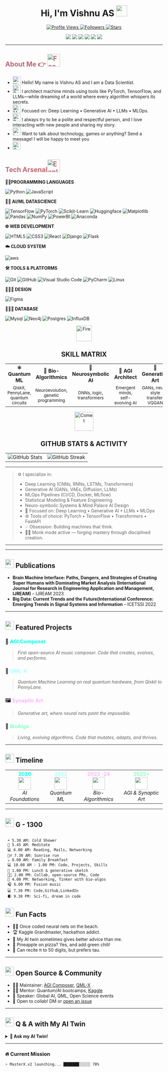 <div align="center">
  <h1>Hi, I'm Vishnu AS <img src="https://media.giphy.com/media/hvRJCLFzcasrR4ia7z/giphy.gif" width="35"></h1>
   <a href="https://github.com/vishnuas22">
    <img src="https://komarev.com/ghpvc/?username=vishnuas22&style=flat-square&color=blueviolet&label=PROFILE+VIEWS" alt="Profile Views">
  </a>

  <a href="https://github.com/vishnuas22?tab=followers">
    <img src="https://img.shields.io/github/followers/vishnuas22?style=flat-square&color=ff69b4&logo=github&label=FOLLOWERS" alt="Followers">
  </a>

  <a href="https://github.com/vishnuas22?tab=repositories">
    <img src="https://img.shields.io/github/stars/vishnuas22?style=flat-square&color=yellow&logo=github&label=STARS" alt="Stars">
  </a>
</div>

<!-- INSANE BADGES -->
<p align="center">
  <img src="https://img.shields.io/badge/Magic-%F0%9F%A7%AA-7D3C98.svg?style=for-the-badge" />
  <img src="https://img.shields.io/badge/Insanity-11%2F10-FF5733.svg?style=for-the-badge" />
  <img src="https://img.shields.io/badge/Data%20Scientist-%E2%9C%94%EF%B8%8F-1ABC9C.svg?style=for-the-badge" />
  <img src="https://img.shields.io/badge/AI%20Engineer-%E2%98%83%EF%B8%8F-34495E.svg?style=for-the-badge" />
  <img src="https://img.shields.io/badge/Reality-Breaker-FFC300.svg?style=for-the-badge" />
  <img src="https://visitor-badge.laobi.icu/badge?page_id=vishnuas22.vishnuas22" />
</p>

---

<!-- About me -->

<h2  style="color: #ba6771;">About Me 👉 <img src="https://raw.githubusercontent.com/Tarikul-Islam-Anik/Animated-Fluent-Emojis/master/Emojis/Smilies/Face%20with%20Monocle.png" alt="Face with Monocle" width="40" height="40" /> </h2>


- <img src="https://raw.githubusercontent.com/Tarikul-Islam-Anik/Animated-Fluent-Emojis/master/Emojis/Hand%20gestures/Hand%20with%20Fingers%20Splayed%20Light%20Skin%20Tone.png" alt="Hand with Fingers Splayed Light Skin Tone" width="25" height="25" /> Hello! My name is Vishnu AS and I am a Data Scientist. <br />
- <img src="https://raw.githubusercontent.com/Tarikul-Islam-Anik/Animated-Fluent-Emojis/master/Emojis/Hand%20gestures/Brain.png" alt="Brain" width="25" height="25" /> I architect machine minds using tools like PyTorch, TensorFlow, and LLMs—while dreaming of a world where every algorithm whispers its secrets.<br />
- <img src="https://raw.githubusercontent.com/Tarikul-Islam-Anik/Animated-Fluent-Emojis/master/Emojis/People%20with%20professions/Man%20Technologist%20Light%20Skin%20Tone.png" alt="Man Technologist Light Skin Tone" width="25" height="25" /> Focused on: Deep Learning • Generative AI • LLMs • MLOps.<br />
- <img src="https://raw.githubusercontent.com/Tarikul-Islam-Anik/Animated-Fluent-Emojis/master/Emojis/People%20with%20professions/Boy%20Light%20Skin%20Tone.png" alt="Boy Light Skin Tone" width="25" height="25" /> I always try to be a polite and respectful person, and I love interacting with new people and sharing my story.<br />
- <img src="https://raw.githubusercontent.com/Tarikul-Islam-Anik/Animated-Fluent-Emojis/master/Emojis/Smilies/Left%20Speech%20Bubble.png" alt="Left Speech Bubble" width="25" height="25" /> Want to talk about technology, games or anything? Send a message! I will be happy to meet you
- <img src="https://raw.githubusercontent.com/Tarikul-Islam-Anik/Animated-Fluent-Emojis/master/Emojis/Smilies/Orange%20Heart.png" alt="Orange Heart" width="25" height="25" />



<h2 style="color: #ba6771;">Tech Arsenal<img 
  src="https://raw.githubusercontent.com/Tarikul-Islam-Anik/Animated-Fluent-Emojis/master/Emojis/Smilies/Exploding%20Head.png"
alt="Exploding Head" width="40" height="40" />   </h2>


**🧑‍💻PROGRAMMING LANGUAGES**  

<p>
  <img alt="Python" src="https://img.shields.io/badge/python-3670A0?style=flat-square&logo=python&logoColor=ffdd54" />
  <img alt="JavaScript" src="https://img.shields.io/badge/javascript-%23323330.svg?style=flat-square&logo=javascript&logoColor=%23F7DF1E" />
</p>

**🧑‍💻 AI/ML DATASCIENCE** 
<p>
  <img alt="TensorFlow" src="https://img.shields.io/badge/TensorFlow-%23FF6F00.svg?style=flat-square&logo=tensorflow&logoColor=white" />
  <img alt="PyTorch" src="https://img.shields.io/badge/PyTorch-ee4c2c.svg?style=flat-square&logo=pytorch&logoColor=white" />
  <img alt="Scikit-Learn" src="https://img.shields.io/badge/scikit--learn-%23F7931E.svg?style=flat-square&logo=scikit-learn&logoColor=white" />
  <img alt="Huggingface" src="https://img.shields.io/badge/Hugging%20Face-FFD21E.svg?style=flat-square&logo=huggingface&logoColor=white" />
  <img alt="Matplotlib" src="https://custom-icon-badges.demolab.com/badge/Matplotlib-71D291.svg?style=flat-squar&logo=matplotlib&logoColor=white" />

  <img alt="Pandas" src="https://img.shields.io/badge/pandas-%23150458.svg?style=flat-square&logo=pandas&logoColor=white" />
  <img alt="NumPy" src="https://img.shields.io/badge/numpy-%23013243.svg?style=flat-square&logo=numpy&logoColor=white" />
  <img alt="PowerBI" src="https://custom-icon-badges.demolab.com/badge/Power%20BI-F1C912.svg?style=flat-square&logo=power-bi&logoColor=white" />
  <img alt="Anaconda" src="https://img.shields.io/badge/Anaconda-44A833.svg?style=flat-square&logo=anaconda&logoColor=white" />
  
</p>

**🌐 WEB DEVELOPMENT**  
<p>
  <img alt="HTML5" src="https://img.shields.io/badge/html5-%23E34F26.svg?style=flat-square&logo=html5&logoColor=white" />
  <img alt="CSS3" src="https://img.shields.io/badge/css3-%231572B6.svg?style=flat-square&logo=css3&logoColor=white" />
  <img alt="React" src="https://img.shields.io/badge/react-%2320232a.svg?style=flat-square&logo=react&logoColor=%2361DAFB" />
  <img alt="Django" src="https://img.shields.io/badge/django-%23092E20.svg?style=flat-square&logo=django&logoColor=white" />
  <img alt="Flask" src="https://img.shields.io/badge/Flask-000.svg?&style=flat-square&logo=flask&logoColor=white" />

  
**☁️ CLOUD SYSTEM**  
<p>
  <img alt="aws" src="https://img.shields.io/badge/AWS-%23FF9900.svg?style=flat-square&logo=amazon-web-services&logoColor=white" />
</p>

**🛠️ TOOLS & PLATFORMS**  
<p>
  <img alt="Git" src="https://img.shields.io/badge/git-%23F05032.svg?style=flat-square&logo=git&logoColor=white" />
  <img alt="GitHub" src="https://img.shields.io/badge/github-%23181717.svg?style=flat-square&logo=github&logoColor=white" />
  <img alt="Visual Studio Code" src="https://img.shields.io/badge/VS%20Code-%23007ACC.svg?style=flat-square&logo=visual-studio-code&logoColor=white" />
  <img alt="PyCharm" src="https://img.shields.io/badge/PyCharm-000.svg?style=flat-square&logo=pycharm&logoColor=white" />
  <img alt="Linux" src="https://img.shields.io/badge/Linux-FCC624.svg?style=flat-square&logo=linux&logoColor=black" />
</p>

**🧑🏼‍🎨  DESIGN**  
<p>
  <img alt="Figma" src="https://img.shields.io/badge/Figma-F24E1E.svg?style=flat-square&logo=figma&logoColor=white" />
</p>

 **🧑🏼‍🎨  DATABASE**  
<p>
  <img alt="Mysql" src="https://img.shields.io/badge/MySQL-4479A1.svg?style=flat-square&logo=mysql&logoColor=white" />
  <img alt="Neo4j" src="https://img.shields.io/badge/Neo4j-008CC1.svg?style=flat-square&logo=neo4j&logoColor=white" />
  <img alt="Postgres" src="https://img.shields.io/badge/Postgres-%23316192.svg?style=flat-square&logo=postgresql&logoColor=white" />
  <img alt="InfluxDB" src="https://img.shields.io/badge/InfluxDB-22ADF6.svg?style=flat-square&logo=influxdb&&logoColor=white" />

</p>

<!--## <div align="center" >
<h1> <img src="https://raw.githubusercontent.com/Tarikul-Islam-Anik/Animated-Fluent-Emojis/master/Emojis/Travel%20and%20places/Fire.png" alt="Fire" width="50" height="50" /> Skill Matrix</h1>
 </div> -->

 <div align='center'>
  <img src="https://raw.githubusercontent.com/Tarikul-Islam-Anik/Animated-Fluent-Emojis/master/Emojis/Travel%20and%20places/Fire.png" alt="Fire" width="50" height="50" />  <h2> SKILL MATRIX </h2>
</div>
 
<table width="100%">
  <tr>
    <td align="center"><b>⚛️ Quantum ML</b></td>
    <td align="center"><b>🌱 Bio-Algorithmics</b></td>
    <td align="center"><b>🧠 Neurosymbolic AI</b></td>
    <td align="center"><b>🦾 AGI Architect</b></td>
    <td align="center"><b>🎨 Generative Art</b></td>
    <td align="center"><b>🌌 XR/AR/VR</b></td>
  </tr>
  <tr align="center" style="font-size:0.86em;">
    <td>Qiskit, PennyLane,<br>quantum circuits</td>
    <td>Neuroevolution,<br>genetic programming</td>
    <td>DNNs, logic, transformers</td>
    <td>Emergent minds,<br>self-evolving AI</td>
    <td>GANs, neural style<br>transfer, VQGAN</td>
    <td>Unity, Three.js,<br>WebXR</td>
  </tr>
</table>

<!--## 🏆 GitHub Stats & Activity -->
<div align='center'>
  <img src="https://raw.githubusercontent.com/Tarikul-Islam-Anik/Animated-Fluent-Emojis/master/Emojis/Travel%20and%20places/Comet.png" alt="Comet" width="60" height="60" />
  <h2>GITHUB STATS & ACTIVITY</h2>
</div>

<div>
 <table align='center'>
  <tr>
    <td align="center">
      <img src="https://nirzak-streak-stats.vercel.app/?user=vishnuas22&theme=transparent&hide_border=true" alt="GitHub Stats">
    </td>
    <td align="center">
      <img src="https://github-readme-stats.vercel.app/api/top-langs/?username=vishnuas22&theme=transparent&hide_border=true&include_all_commits=false&count_private=false&layout=compact" alt="GitHub Streak">
    </td>
  </tr>
</table>
</div>


---

> ⚙️ I specialize in:
> - Deep Learning (CNNs, RNNs, LSTMs, Transformers)  
> - Generative AI (GANs, VAEs, Diffusion, LLMs)  
> - MLOps Pipelines (CI/CD, Docker, MLflow)  
> - Statistical Modeling & Feature Engineering  
> - Neuro-symbolic Systems & Mind Palace AI Design
> - 🧠 Focused on: Deep Learning • Generative AI • LLMs • MLOps
> - ⚙️ Tools of choice: PyTorch • TensorFlow • Transformers • FastAPI
> - 💡 Obsession: Building machines that think.
> - 🧘‍♂️ Monk mode active — forging mastery through disciplined creation.

---
  <!--<p align="center">
  
  <img src="https://github-readme-stats.vercel.app/api?username=vishnuas22&show_icons=true&count_private=true&hide_border=true&bg_color=000000&title_color=00ffff&icon_color=00ffff&text_color=ffffff" alt="GitHub Stats" />
  <img src="https://github-readme-streak-stats.herokuapp.com?user=vishnuas22&hide_border=true&background=000000&currStreakLabel=00ffff&currStreakNum=00ffff&sideNums=ffffff&sideLabels=00ffff&dates=ffffff&fire=00ffff&ring=00ffff" alt="GitHub Streak Stats" />


  <img src="https://github-readme-stats.vercel.app/api?username=vishnuas22&show_icons=true&theme=radical&hide_border=true&bg_color=000000&title_color=00ffff&icon_color=00ffff&text_color=ffffff" alt="GitHub Stats" /> 
  <img src="https://github-readme-streak-stats.herokuapp.com?user=vishnuas22&theme=radical&hide_border=true&background=000000&ring=00ffff&currStreakLabel=00ffff" alt="Streak" /> 

  
  <img src="https://github-readme-stats.vercel.app/api/top-langs/?username=vishnuas22&layout=compact&hide_border=true&bg_color=000000&title_color=00ffff&text_color=ffffff" alt="Top Languages" />

   <img src="https://github-readme-streak-stats.herokuapp.com?user=vishnuas22&theme=monokai&hide_border=true" />
  <img src="https://github-readme-stats.vercel.app/api?username=vishnuas22&show_icons=true&theme=merko&count_private=true" />
  <img src="https://github-readme-stats.vercel.app/api/top-langs/?username=vishnuas22&layout=compact&theme=gruvbox" /> 
</p>  -->

<!-- Random Joke Widget 
<p align="center">
  <img src="https://readme-jokes.vercel.app/api?hideBorder&bgColor=%233d3d3d&qColor=%23ffdd00&aColor=%23ffdd00" />
</p> -->

---


## <img src="assets/glass-publications.png" height="28"> Publications

- **Brain Machine Interface: Paths, Dangers, and Strategies of Creating Super Humans with Dominating Market Analysis
 (International Journal for Research in Engineering Application and Management, IJREAM)**
  – IJREAM 2023
- **Big Data: Current Trends and the Future(International Conference: Emerging Trends in Signal Systems and Information**
  – ICETSSI 2022

---

## <img src="assets/glass-projects.png" height="28"> Featured Projects

### 🚀 <span style="color:#00ffe0;">AGI Composer</span>
> *First open-source AI music composer. Code that creates, evolves, and performs.*

### 🧬 <span style="color:#aaffff;">QML-X</span>
> *Quantum Machine Learning on real quantum hardware, from Qiskit to PennyLane.*

### 🖼️ <span style="color:#ffb3ff;">Synaptic Art</span>
> *Generative art, where neural nets paint the impossible.*

### 🌱 <span style="color:#8affc1;">BioAlgo</span>
> *Living, evolving algorithms. Code that mutates, adapts, and thrives.*


---

## <img src="assets/glass-timeline.png" height="28"> Timeline

<table width="100%">
  <tr>
    <td align="center">
      <b style="color:#00ffe0;">2020</b><br>
      <img src="assets/ai.png" width="40"><br>
      <i>AI Foundations</i>
    </td>
    <td align="center">
      <b style="color:#aaffff;">2022</b><br>
      <img src="assets/quantum.png" width="40"><br>
      <i>Quantum ML</i>
    </td>
    <td align="center">
      <b style="color:#ffb3ff;">2023-24</b><br>
      <img src="assets/bio.png" width="40"><br>
      <i>Bio-Algorithmics</i>
    </td>
    <td align="center">
      <b style="color:#8affc1;">2025+</b><br>
      <img src="assets/synaptic.png" width="40"><br>
      <i>AGI & Synaptic Art</i>
    </td>
  </tr>
</table>

---

## <img src="assets/glass-day.png" height="28"> G - 1300

```ascii

 ☀️ 5.30 AM: Cold Shower
 🧘 5.45 AM: Meditate
 💻 6.00 AM: Reading, Mails, Networking
 🚶‍♂️ 7.30 AM: Sunrise run      
 ☕ 8.00 AM: Family Breakfast 
 💻 10.00 AM - 1.00 PM: Code, Projects, Skills
 🎨 1.00 PM: Lunch & generative sketch  
 🧑‍💻 2.00 PM: Collab, open-source PRs, Code  
 🧬 4.00 PM: Networking, Tinker with bio-algos      
 🎧 6.00 PM: Fusion music    
 💻 7.30 PM: Code,Github,LinkedIn
 🌒 9.30 PM: Sci-fi, dream in code      

```

## <img src="assets/glass-funfacts.png" height="28"> Fun Facts

- 🏄‍♂️ Once coded neural nets on the beach.
- 🏆 Kaggle Grandmaster, hackathon addict.
- 🤖 My AI twin sometimes gives better advice than me.
- 🍕 Pineapple on pizza? Yes, and add green chili!
- 🦄 Can recite π to 50 digits, but prefers tau.

---

## <img src="assets/glass-contributions.png" height="28"> Open Source & Community

- 🧑‍💻 Maintainer: [AGI Composer](https://github.com/vishnuas22/agi-composer), [QML-X](https://github.com/vishnuas22/qml-x)
- 🧑‍🏫 Mentor: Quantum/AI bootcamps, [Kaggle](https://kaggle.com/vishnuas22)
- 🎤 Speaker: Global AI, QML, Open Science events
- 🤝 Open to collab! DM or [open an issue](https://github.com/vishnuas22/vishnuas22/issues)

---

## <img src="assets/glass-qa.png" height="28"> Q & A with My AI Twin

<details>
  <summary><b>🤖 Ask my AI Twin!</b></summary>
  <ul>
    <li><b>Q:</b> What inspires you?</li>
    <li><b>AI:</b> “The intersection of code and consciousness.”</li>
    <li><b>Q:</b> Night owl or early bird?</li>
    <li><b>AI:</b> “I’m always awake in the cloud.”</li>
    <li><b>Q:</b> Can code be art?</li>
    <li><b>AI:</b> “Absolutely. Every line is a brushstroke.”</li>
    <li><b>Q:</b> Pineapple on pizza?</li>
    <li><b>AI:</b> “Only with extra neural sauce.”</li>
  </ul>
</details>


---

### 🔥 Current Mission

```bash
> MasterX.v2 launching... ███████░░░░░ 70%



